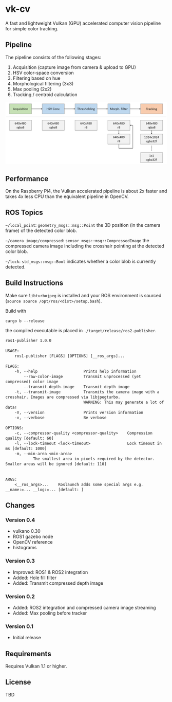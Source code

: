 # vk-cv

A fast and lightweight Vulkan (GPU) accelerated computer vision pipeline for simple color tracking.

## Pipeline

The pipeline consists of the following stages:

1. Acquisition (capture image from camera & upload to GPU)
2. HSV color-space conversion
3. Filtering based on hue
4. Morphological filtering (3x3)
5. Max pooling (2x2)
6. Tracking / centroid calculation 

![Alt text](vkcv/media/pipeline.png?raw=true "Pipeline")

## Performance

On the Raspberry Pi4, the Vulkan accelerated pipeline is about 2x faster and takes 4x less CPU than the equivalent pipeline in OpenCV.

## ROS Topics


`~/local_point`: `geometry_msgs::msg::Point` the 3D position (in the camera frame) of the detected color blob.

`~/camera_image/compressed`: `sensor_msgs::msg::CompressedImage` the compressed camera image including the crosshair pointing at the detected color blob.

`~/lock`: `std_msgs::msg::Bool` indicates whether a color blob is currently detected.

## Build Instructions

Make sure `libturbojpeg` is installed and your ROS environment is sourced (`source source /opt/ros/<dist>/setup.bash`).

Build with
```
cargo b --release
```
the compiled executable is placed in `./target/release/ros2-publisher`.

```
ros1-publisher 1.0.0

USAGE:
    ros1-publisher [FLAGS] [OPTIONS] [__ros_args]...

FLAGS:
    -h, --help                    Prints help information
        --raw-color-image         Transmit unprocessed (yet compressed) color image
        --transmit-depth-image    Transmit depth image
    -t, --transmit-image          Transmits the camera image with a crosshair. Images are compressed via libjpegturbo.
                                  WARNING: This may generate a lot of data!
    -V, --version                 Prints version information
    -v, --verbose                 Be verbose

OPTIONS:
    -c, --compressor-quality <compressor-quality>    Compression quality [default: 60]
    -l, --lock-timeout <lock-timeout>                Lock timeout in ms [default: 1000]
    -m, --min-area <min-area>
            The smallest area in pixels required by the detector. Smaller areas will be ignored [default: 110]


ARGS:
    <__ros_args>...    Roslaunch adds some special args e.g. __name:=... __log:=... [default: ]
```

## Changes

### Version 0.4

* vulkano 0.30
* ROS1 gazebo node
* OpenCV reference
* histograms

### Version 0.3

* Improved: ROS1 & ROS2 integration
* Added: Hole fill filter
* Added: Transmit compressed depth image

### Version 0.2

* Added: ROS2 integration and compressed camera image streaming
* Added: Max pooling before tracker

### Version 0.1

* Initial release

## Requirements

Requires Vulkan 1.1 or higher.

## License

TBD